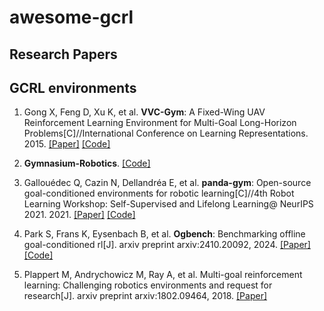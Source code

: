 # awesome-gcrl

## Research Papers




## GCRL environments

1. Gong X, Feng D, Xu K, et al. **VVC-Gym**: A Fixed-Wing UAV Reinforcement Learning Environment for Multi-Goal Long-Horizon Problems[C]//International Conference on Learning Representations. 2015. [[Paper]](https://openreview.net/pdf?id=5xSRg3eYZz) [[Code]](https://github.com/GongXudong/fly-craft)

2. **Gymnasium-Robotics**. [[Code]](https://github.com/Farama-Foundation/Gymnasium-Robotics)

3. Gallouédec Q, Cazin N, Dellandréa E, et al. **panda-gym**: Open-source goal-conditioned environments for robotic learning[C]//4th Robot Learning Workshop: Self-Supervised and Lifelong Learning@ NeurIPS 2021. 2021. [[Paper]](https://arxiv.org/pdf/2106.13687) [[Code]](https://github.com/qgallouedec/panda-gym)

4. Park S, Frans K, Eysenbach B, et al. **Ogbench**: Benchmarking offline goal-conditioned rl[J]. arxiv preprint arxiv:2410.20092, 2024. [[Paper]](https://arxiv.org/abs/2410.20092) [[Code]](https://github.com/seohongpark/ogbench)

5. Plappert M, Andrychowicz M, Ray A, et al. Multi-goal reinforcement learning: Challenging robotics environments and request for research[J]. arxiv preprint arxiv:1802.09464, 2018. [[Paper]](https://arxiv.org/abs/1802.09464)
